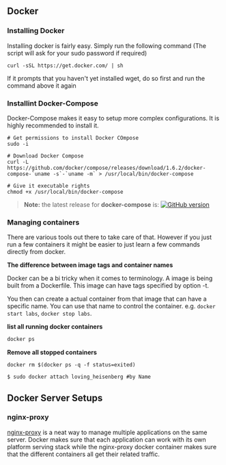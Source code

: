 ## Docker
### Installing Docker
Installing docker is fairly easy. Simply run the following command
(The script will ask for your sudo password if required)

    curl -sSL https://get.docker.com/ | sh
    
If it prompts that you haven't yet installed wget, do so first and run the command above it again

### Installint Docker-Compose

Docker-Compose makes it easy to setup more complex configurations. It is highly recommended to install it.

```
# Get permissions to install Docker COmpose
sudo -i

# Download Docker Compose
curl -L https://github.com/docker/compose/releases/download/1.6.2/docker-compose-`uname -s`-`uname -m` > /usr/local/bin/docker-compose

# Give it executable rights
chmod +x /usr/local/bin/docker-compose
```
> **Note:** the latest release for **docker-compose** is: [![GitHub version](https://badge.fury.io/gh/docker%2Fcompose.svg)](https://badge.fury.io/gh/docker%2Fcompose)

### Managing containers
There are various tools out there to take care of that. However if you just run a few containers it might be easier to just learn a few commands directly from docker.

**The difference between image tags and container names**

Docker can be a bi tricky when it comes to terminology. A image is being built from a Dockerfile. This image can have tags specified by option -t.

You then can create a actual container from that image that can have a specific name. You can use that name to control the container. e.g. `docker start labs`, `docker stop labs`.

**list all running docker containers**

```sh
docker ps
```

**Remove all stopped containers**

```
docker rm $(docker ps -q -f status=exited)
```

```
$ sudo docker attach loving_heisenberg #by Name
```

## Docker Server Setups
### nginx-proxy
[nginx-proxy](https://hub.docker.com/r/jwilder/nginx-proxy/) is a neat way to manage multiple applications on the same server. Docker makes sure that each application can work with its own platform serving stack while the nginx-proxy docker container makes sure that the different containers all get their related traffic.


